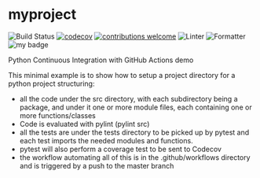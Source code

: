# myproject

![Build Status](https://github.com/rjalexa/myproject/actions/workflows/python-app.yml/badge.svg) [![codecov](https://codecov.io/gh/rjalexa/myproject/branch/main/graph/badge.svg?token=1F2VGHFJ3S)](https://codecov.io/gh/rjalexa/myproject) [![contributions welcome](https://img.shields.io/badge/contributions-welcome-orange.svg?style=flat)](https://github.com/rjalexa/myproject/issues) ![Linter](https://img.shields.io/badge/Linting-pylint-orange) ![Formatter](https://img.shields.io/badge/Formatter-black-orange) ![my badge](https://badgen.net/badge/Createdby/RJA/orange?icon=gitlab)

Python Continuous Integration with GitHub Actions demo

This minimal example is to show how to setup a project directory for a python project
structuring:

- all the code under the src directory, with each subdirectory being a package,
  and under it one or more module files, each containing one or more functions/classes
- Code is evaluated with pylint (pylint src)
- all the tests are under the tests directory to be picked up by pytest and each test imports the needed modules and functions.
- pytest will also perform a coverage test to be sent to Codecov
- the workflow automating all of this is in the .github/workflows directory and is triggered by a push to the master branch
